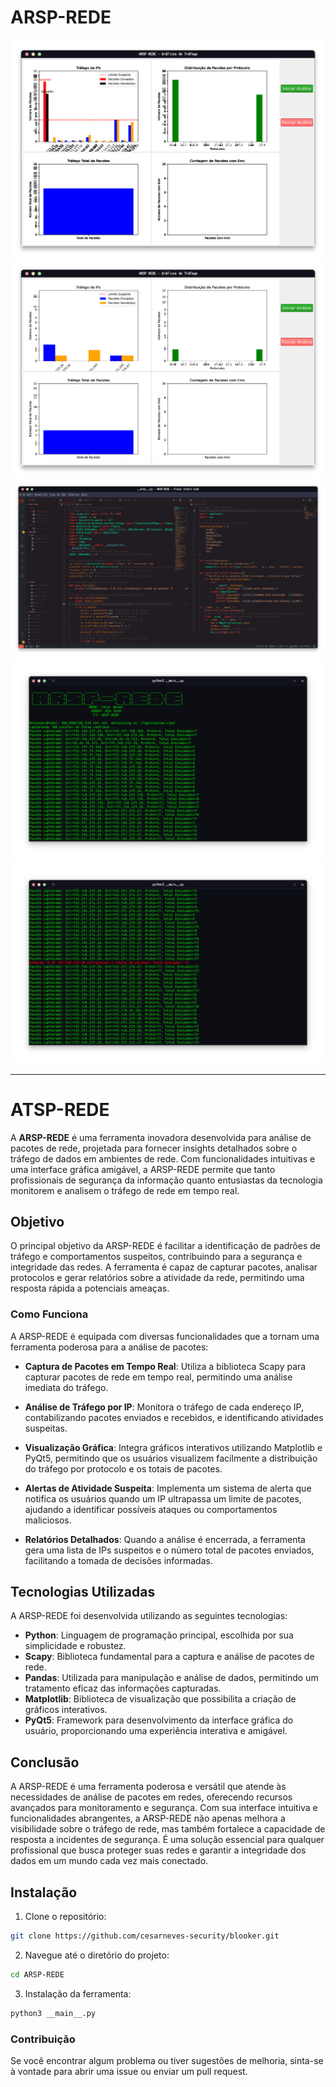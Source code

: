 # ARSP-REDE

<p align="center">
  <a href="https://github.com/cesarneves-security/blooker"><img src="/img/1.png" alt="ATSP-REDE | Gáfico"></a>
  <a href="https://github.com/cesarneves-security/blooker"><img src="/img/2.png" alt="ATSP-REDE | Gáfico"></a>
  <a href="https://github.com/cesarneves-security/blooker"><img src="/img/3.png" alt="ATSP-REDE | Vscode"></a>
  <a href="https://github.com/cesarneves-security/blooker"><img src="/img/4.png" alt="ATSP-REDE | Terminal"></a>
  <a href="https://github.com/cesarneves-security/blooker"><img src="/img/5.png" alt="ATSP-REDE | Terminal"></a>
</p>


---
# ATSP-REDE
A **ARSP-REDE** é uma ferramenta inovadora desenvolvida para análise de pacotes de rede, projetada para fornecer insights detalhados sobre o tráfego de dados em ambientes de rede. Com funcionalidades intuitivas e uma interface gráfica amigável, a ARSP-REDE permite que tanto profissionais de segurança da informação quanto entusiastas da tecnologia monitorem e analisem o tráfego de rede em tempo real.

## Objetivo
O principal objetivo da ARSP-REDE é facilitar a identificação de padrões de tráfego e comportamentos suspeitos, contribuindo para a segurança e integridade das redes. A ferramenta é capaz de capturar pacotes, analisar protocolos e gerar relatórios sobre a atividade da rede, permitindo uma resposta rápida a potenciais ameaças.

### Como Funciona
A ARSP-REDE é equipada com diversas funcionalidades que a tornam uma ferramenta poderosa para a análise de pacotes:

- **Captura de Pacotes em Tempo Real**: Utiliza a biblioteca Scapy para capturar pacotes de rede em tempo real, permitindo uma análise imediata do tráfego.
  
- **Análise de Tráfego por IP**: Monitora o tráfego de cada endereço IP, contabilizando pacotes enviados e recebidos, e identificando atividades suspeitas.
  
- **Visualização Gráfica**: Integra gráficos interativos utilizando Matplotlib e PyQt5, permitindo que os usuários visualizem facilmente a distribuição do tráfego por protocolo e os totais de pacotes.
  
- **Alertas de Atividade Suspeita**: Implementa um sistema de alerta que notifica os usuários quando um IP ultrapassa um limite de pacotes, ajudando a identificar possíveis ataques ou comportamentos maliciosos.
  
- **Relatórios Detalhados**: Quando a análise é encerrada, a ferramenta gera uma lista de IPs suspeitos e o número total de pacotes enviados, facilitando a tomada de decisões informadas.

## Tecnologias Utilizadas
A ARSP-REDE foi desenvolvida utilizando as seguintes tecnologias:
- **Python**: Linguagem de programação principal, escolhida por sua simplicidade e robustez.
- **Scapy**: Biblioteca fundamental para a captura e análise de pacotes de rede.
- **Pandas**: Utilizada para manipulação e análise de dados, permitindo um tratamento eficaz das informações capturadas.
- **Matplotlib**: Biblioteca de visualização que possibilita a criação de gráficos interativos.
- **PyQt5**: Framework para desenvolvimento da interface gráfica do usuário, proporcionando uma experiência interativa e amigável.

## Conclusão
A ARSP-REDE é uma ferramenta poderosa e versátil que atende às necessidades de análise de pacotes em redes, oferecendo recursos avançados para monitoramento e segurança. Com sua interface intuitiva e funcionalidades abrangentes, a ARSP-REDE não apenas melhora a visibilidade sobre o tráfego de rede, mas também fortalece a capacidade de resposta a incidentes de segurança. É uma solução essencial para qualquer profissional que busca proteger suas redes e garantir a integridade dos dados em um mundo cada vez mais conectado.

## Instalação
1. Clone o repositório:
```bash
git clone https://github.com/cesarneves-security/blooker.git
```
2. Navegue até o diretório do projeto:
```bash
cd ARSP-REDE
```
3. Instalação da ferramenta:
```bash
python3 __main__.py
```

### Contribuição
Se você encontrar algum problema ou tiver sugestões de melhoria, sinta-se à vontade para abrir uma issue ou enviar um pull request.
